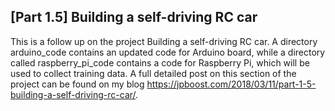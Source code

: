 ## [Part 1.5] Building a self-driving RC car

This is a follow up on the project Building a self-driving RC car. A directory arduino_code contains an updated code for Arduino board, while a directory called raspberry_pi_code contains a code for Raspberry Pi, which will be used to collect training data. A full detailed post on this section of the project can be found on my blog https://jpboost.com/2018/03/11/part-1-5-building-a-self-driving-rc-car/.
